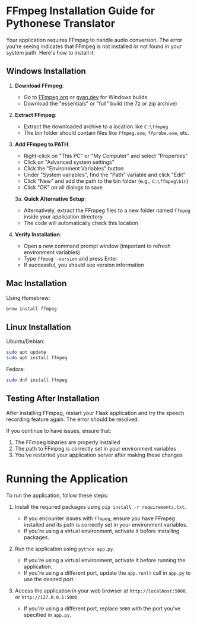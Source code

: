 # FFmpeg Installation Guide for Pythonese Translator

Your application requires FFmpeg to handle audio conversion. The error you're seeing indicates that FFmpeg is not installed or not found in your system path. Here's how to install it:

## Windows Installation

1. **Download FFmpeg**:
   - Go to [FFmpeg.org](https://ffmpeg.org/download.html) or [gyan.dev](https://www.gyan.dev/ffmpeg/builds/) for Windows builds
   - Download the "essentials" or "full" build (the 7z or zip archive)

2. **Extract FFmpeg**:
   - Extract the downloaded archive to a location like `C:\ffmpeg`
   - The bin folder should contain files like `ffmpeg.exe`, `ffprobe.exe`, etc.

3. **Add FFmpeg to PATH**:
   - Right-click on "This PC" or "My Computer" and select "Properties"
   - Click on "Advanced system settings"
   - Click the "Environment Variables" button
   - Under "System variables", find the "Path" variable and click "Edit"
   - Click "New" and add the path to the bin folder (e.g., `C:\ffmpeg\bin`)
   - Click "OK" on all dialogs to save

    3a. **Quick Alternative Setup**:
      - Alternatively, extract the FFmpeg files to a new folder named `ffmpeg` inside your application directory
      - The code will automatically check this location

4. **Verify Installation**:
   - Open a new command prompt window (important to refresh environment variables)
   - Type `ffmpeg -version` and press Enter
   - If successful, you should see version information

## Mac Installation

Using Homebrew:
```bash
brew install ffmpeg
```

## Linux Installation

Ubuntu/Debian:
```bash
sudo apt update
sudo apt install ffmpeg
```

Fedora:
```bash
sudo dnf install ffmpeg
```

## Testing After Installation

After installing FFmpeg, restart your Flask application and try the speech recording feature again. The error should be resolved.

If you continue to have issues, ensure that:
1. The FFmpeg binaries are properly installed
2. The path to FFmpeg is correctly set in your environment variables
3. You've restarted your application server after making these changes


# Running the Application
To run the application, follow these steps:
1. Install the required packages using `pip install -r requirements.txt`.
   - If you encounter issues with `ffmpeg`, ensure you have FFmpeg installed and its path is correctly set in your environment variables.
   - If you're using a virtual environment, activate it before installing packages.

2. Run the application using `python app.py`.
   - If you're using a virtual environment, activate it before running the application.
   - If you're using a different port, update the `app.run()` call in `app.py` to use the desired port.

3. Access the application in your web browser at `http://localhost:5000`, or `http://127.0.0.1:5000`.
   - If you're using a different port, replace `5000` with the port you've specified in `app.py`.